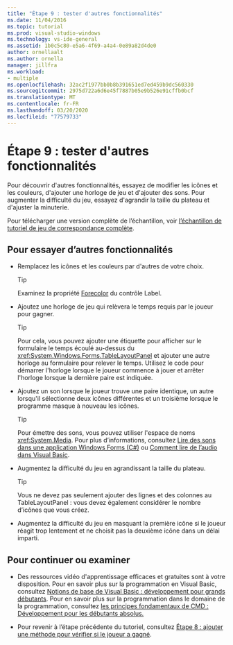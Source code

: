 ```yaml
---
title: "Étape 9 : tester d'autres fonctionnalités"
ms.date: 11/04/2016
ms.topic: tutorial
ms.prod: visual-studio-windows
ms.technology: vs-ide-general
ms.assetid: 1b0c5c80-e5a6-4f69-a4a4-0e89a82d4de0
author: ornellaalt
ms.author: ornella
manager: jillfra
ms.workload:
- multiple
ms.openlocfilehash: 32ac2f1977bb0b8b391651ed7ed459b9dc560330
ms.sourcegitcommit: 2975d722a6d6e45f7887b05e9b526e91cffb0bcf
ms.translationtype: MT
ms.contentlocale: fr-FR
ms.lasthandoff: 03/20/2020
ms.locfileid: "77579733"
---
```

# <a name="step-9-try-other-features"></a>Étape 9 : tester d'autres fonctionnalités
Pour découvrir d'autres fonctionnalités, essayez de modifier les icônes et les couleurs, d'ajouter une horloge de jeu et d'ajouter des sons. Pour augmenter la difficulté du jeu, essayez d'agrandir la taille du plateau et d'ajuster la minuterie.

Pour télécharger une version complète de l’échantillon, voir [l’échantillon de tutoriel de jeu de correspondance complète](https://code.msdn.microsoft.com/Complete-Matching-Game-4cffddba).

## <a name="to-try-other-features"></a>Pour essayer d’autres fonctionnalités

- Remplacez les icônes et les couleurs par d'autres de votre choix.

    > [!TIP]
    > Examinez la propriété [Forecolor](<xref:System.Windows.Forms.Control.ForeColor%2A>) du contrôle Label.

- Ajoutez une horloge de jeu qui relèvera le temps requis par le joueur pour gagner.

    > [!TIP]
    > Pour cela, vous pouvez ajouter une étiquette pour afficher sur le formulaire le temps écoulé au-dessus du <xref:System.Windows.Forms.TableLayoutPanel> et ajouter une autre horloge au formulaire pour relever le temps. Utilisez le code pour démarrer l'horloge lorsque le joueur commence à jouer et arrêter l'horloge lorsque la dernière paire est indiquée.

- Ajoutez un son lorsque le joueur trouve une paire identique, un autre lorsqu'il sélectionne deux icônes différentes et un troisième lorsque le programme masque à nouveau les icônes.

    > [!TIP]
    > Pour émettre des sons, vous pouvez utiliser l'espace de noms <xref:System.Media>. Pour plus d’informations, consultez [Lire des sons dans une application Windows Forms (C#)](https://www.youtube.com/watch?v=qOh4ooHg1UU&feature=youtu.be) ou [Comment lire de l’audio dans Visual Basic](https://www.youtube.com/watch?v=-4oPDeQrtMs&feature=youtu.be).

- Augmentez la difficulté du jeu en agrandissant la taille du plateau.

    > [!TIP]
    > Vous ne devez pas seulement ajouter des lignes et des colonnes au TableLayoutPanel : vous devez également considérer le nombre d’icônes que vous créez.

- Augmentez la difficulté du jeu en masquant la première icône si le joueur réagit trop lentement et ne choisit pas la deuxième icône dans un délai imparti.

## <a name="to-continue-or-review"></a>Pour continuer ou examiner

- Des ressources vidéo d'apprentissage efficaces et gratuites sont à votre disposition. Pour en savoir plus sur la programmation en Visual Basic, consultez [Notions de base de Visual Basic : développement pour grands débutants](https://channel9.msdn.com/Series/Visual-Basic-Development-for-Absolute-Beginners). Pour en savoir plus sur la programmation dans le domaine de la programmation, consultez [les principes fondamentaux de CMD : Développement pour les débutants absolus.](https://channel9.msdn.com/Series/C-Sharp-Fundamentals-Development-for-Absolute-Beginners)

- Pour revenir à l’étape précédente du tutoriel, consultez [Étape 8 : ajouter une méthode pour vérifier si le joueur a gagné](../ide/step-8-add-a-method-to-verify-whether-the-player-won.md).

